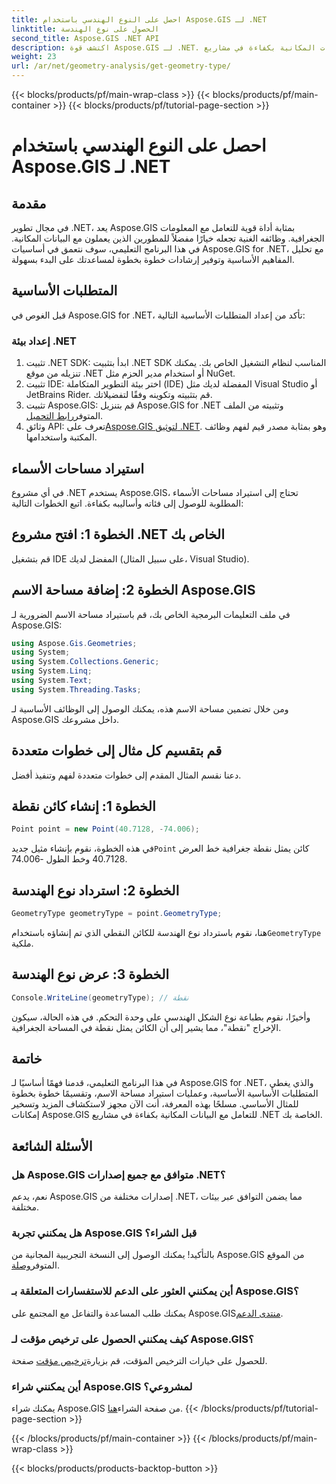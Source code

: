 ```yaml
---
title: احصل على النوع الهندسي باستخدام Aspose.GIS لـ .NET
linktitle: الحصول على نوع الهندسة
second_title: Aspose.GIS .NET API
description: اكتشف قوة Aspose.GIS لـ .NET. تعرف على كيفية التعامل مع البيانات المكانية بكفاءة في مشاريع .NET الخاصة بك باستخدام هذا البرنامج التعليمي الشامل.
weight: 23
url: /ar/net/geometry-analysis/get-geometry-type/
---
```


{{< blocks/products/pf/main-wrap-class >}}
{{< blocks/products/pf/main-container >}}
{{< blocks/products/pf/tutorial-page-section >}}

# احصل على النوع الهندسي باستخدام Aspose.GIS لـ .NET

## مقدمة
في مجال تطوير .NET، يعد Aspose.GIS بمثابة أداة قوية للتعامل مع المعلومات الجغرافية. وظائفه الغنية تجعله خيارًا مفضلاً للمطورين الذين يعملون مع البيانات المكانية. في هذا البرنامج التعليمي، سوف نتعمق في أساسيات Aspose.GIS for .NET، مع تحليل المفاهيم الأساسية وتوفير إرشادات خطوة بخطوة لمساعدتك على البدء بسهولة.
## المتطلبات الأساسية
قبل الغوص في Aspose.GIS for .NET، تأكد من إعداد المتطلبات الأساسية التالية:
### إعداد بيئة .NET
1. تثبيت .NET SDK: ابدأ بتثبيت .NET SDK المناسب لنظام التشغيل الخاص بك. يمكنك تنزيله من موقع .NET أو استخدام مدير الحزم مثل NuGet.
2. تثبيت IDE: اختر بيئة التطوير المتكاملة (IDE) المفضلة لديك مثل Visual Studio أو JetBrains Rider. قم بتثبيته وتكوينه وفقًا لتفضيلاتك.
3.  تثبيت Aspose.GIS: قم بتنزيل Aspose.GIS for .NET وتثبيته من الملف المتوفر[رابط التحميل](https://releases.aspose.com/gis/net/).
4.  وثائق API: تعرف على[Aspose.GIS لتوثيق .NET](https://reference.aspose.com/gis/net/). وهو بمثابة مصدر قيم لفهم وظائف المكتبة واستخدامها.

## استيراد مساحات الأسماء
في أي مشروع .NET يستخدم Aspose.GIS، تحتاج إلى استيراد مساحات الأسماء المطلوبة للوصول إلى فئاته وأساليبه بكفاءة. اتبع الخطوات التالية:
## الخطوة 1: افتح مشروع .NET الخاص بك
قم بتشغيل IDE المفضل لديك (على سبيل المثال، Visual Studio).
## الخطوة 2: إضافة مساحة الاسم Aspose.GIS
في ملف التعليمات البرمجية الخاص بك، قم باستيراد مساحة الاسم الضرورية لـ Aspose.GIS:
```csharp
using Aspose.Gis.Geometries;
using System;
using System.Collections.Generic;
using System.Linq;
using System.Text;
using System.Threading.Tasks;
```
ومن خلال تضمين مساحة الاسم هذه، يمكنك الوصول إلى الوظائف الأساسية لـ Aspose.GIS داخل مشروعك.
## قم بتقسيم كل مثال إلى خطوات متعددة
دعنا نقسم المثال المقدم إلى خطوات متعددة لفهم وتنفيذ أفضل.
## الخطوة 1: إنشاء كائن نقطة
```csharp
Point point = new Point(40.7128, -74.006);
```
 في هذه الخطوة، نقوم بإنشاء مثيل جديد`Point` كائن يمثل نقطة جغرافية خط العرض 40.7128 وخط الطول -74.006.
## الخطوة 2: استرداد نوع الهندسة
```csharp
GeometryType geometryType = point.GeometryType;
```
 هنا، نقوم باسترداد نوع الهندسة للكائن النقطي الذي تم إنشاؤه باستخدام`GeometryType` ملكية.
## الخطوة 3: عرض نوع الهندسة
```csharp
Console.WriteLine(geometryType); // نقطة
```
وأخيرًا، نقوم بطباعة نوع الشكل الهندسي على وحدة التحكم. في هذه الحالة، سيكون الإخراج "نقطة"، مما يشير إلى أن الكائن يمثل نقطة في المساحة الجغرافية.

## خاتمة
في هذا البرنامج التعليمي، قدمنا فهمًا أساسيًا لـ Aspose.GIS for .NET، والذي يغطي المتطلبات الأساسية الأساسية، وعمليات استيراد مساحة الاسم، وتقسيمًا خطوة بخطوة للمثال الأساسي. مسلحًا بهذه المعرفة، أنت الآن مجهز لاستكشاف المزيد وتسخير إمكانات Aspose.GIS للتعامل مع البيانات المكانية بكفاءة في مشاريع .NET الخاصة بك.
## الأسئلة الشائعة
### هل Aspose.GIS متوافق مع جميع إصدارات .NET؟
نعم، يدعم Aspose.GIS إصدارات مختلفة من .NET، مما يضمن التوافق عبر بيئات مختلفة.
### هل يمكنني تجربة Aspose.GIS قبل الشراء؟
 بالتأكيد! يمكنك الوصول إلى النسخة التجريبية المجانية من Aspose.GIS من الموقع المتوفر[وصلة](https://releases.aspose.com/).
### أين يمكنني العثور على الدعم للاستفسارات المتعلقة بـ Aspose.GIS؟
 يمكنك طلب المساعدة والتفاعل مع المجتمع على Aspose.GIS[منتدى الدعم](https://forum.aspose.com/c/gis/33).
### كيف يمكنني الحصول على ترخيص مؤقت لـ Aspose.GIS؟
 للحصول على خيارات الترخيص المؤقت، قم بزيارة[ترخيص مؤقت](https://purchase.aspose.com/temporary-license/) صفحة.
### أين يمكنني شراء Aspose.GIS لمشروعي؟
 يمكنك شراء Aspose.GIS من صفحة الشراء[هنا](https://purchase.aspose.com/buy).
{{< /blocks/products/pf/tutorial-page-section >}}

{{< /blocks/products/pf/main-container >}}
{{< /blocks/products/pf/main-wrap-class >}}

{{< blocks/products/products-backtop-button >}}
